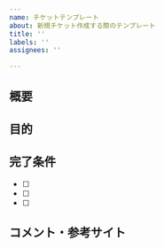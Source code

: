 ```yaml
---
name: チケットテンプレート
about: 新規チケット作成する際のテンプレート
title: ''
labels: ''
assignees: ''

---
```


## 概要
<!-- 一目でわかるよう完結に-->

## 目的
<!-- なぜこのタスクが必要なのか？-->

## 完了条件
<!-- どのような状態になれば完了になる？-->
- [ ] 
- [ ] 
- [ ] 

## コメント・参考サイト
<!-- 現状わかっていることや参考になりそうなサイトなど開発者に伝えるべきこと-->
